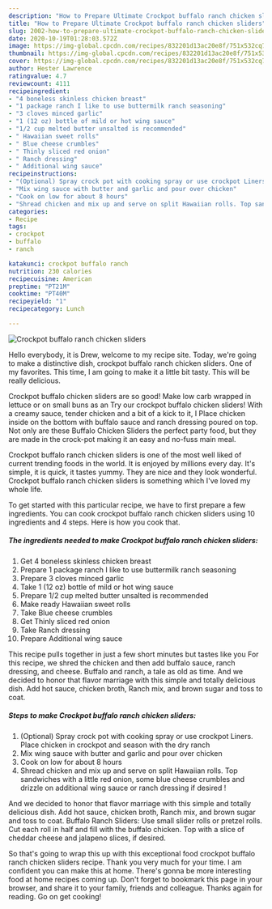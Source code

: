 ```yaml
---
description: "How to Prepare Ultimate Crockpot buffalo ranch chicken sliders"
title: "How to Prepare Ultimate Crockpot buffalo ranch chicken sliders"
slug: 2002-how-to-prepare-ultimate-crockpot-buffalo-ranch-chicken-sliders
date: 2020-10-19T01:28:03.572Z
image: https://img-global.cpcdn.com/recipes/832201d13ac20e8f/751x532cq70/crockpot-buffalo-ranch-chicken-sliders-recipe-main-photo.jpg
thumbnail: https://img-global.cpcdn.com/recipes/832201d13ac20e8f/751x532cq70/crockpot-buffalo-ranch-chicken-sliders-recipe-main-photo.jpg
cover: https://img-global.cpcdn.com/recipes/832201d13ac20e8f/751x532cq70/crockpot-buffalo-ranch-chicken-sliders-recipe-main-photo.jpg
author: Hester Lawrence
ratingvalue: 4.7
reviewcount: 4111
recipeingredient:
- "4 boneless skinless chicken breast"
- "1 package ranch I like to use buttermilk ranch seasoning"
- "3 cloves minced garlic"
- "1 (12 oz) bottle of mild or hot wing sauce"
- "1/2 cup melted butter unsalted is recommended"
- " Hawaiian sweet rolls"
- " Blue cheese crumbles"
- " Thinly sliced red onion"
- " Ranch dressing"
- " Additional wing sauce"
recipeinstructions:
- "(Optional) Spray crock pot with cooking spray or use crockpot Liners. Place chicken in crockpot and season with the dry ranch"
- "Mix wing sauce with butter and garlic and pour over chicken"
- "Cook on low for about 8 hours"
- "Shread chicken and mix up and serve on split Hawaiian rolls. Top sandwiches with a little red onion, some blue cheese crumbles and drizzle on additional wing sauce or ranch dressing if desired !"
categories:
- Recipe
tags:
- crockpot
- buffalo
- ranch

katakunci: crockpot buffalo ranch 
nutrition: 230 calories
recipecuisine: American
preptime: "PT21M"
cooktime: "PT40M"
recipeyield: "1"
recipecategory: Lunch

---
```



![Crockpot buffalo ranch chicken sliders](https://img-global.cpcdn.com/recipes/832201d13ac20e8f/751x532cq70/crockpot-buffalo-ranch-chicken-sliders-recipe-main-photo.jpg)

Hello everybody, it is Drew, welcome to my recipe site. Today, we're going to make a distinctive dish, crockpot buffalo ranch chicken sliders. One of my favorites. This time, I am going to make it a little bit tasty. This will be really delicious.

Crockpot buffalo chicken sliders are so good! Make low carb wrapped in lettuce or on small buns as an Try our crockpot buffalo chicken sliders! With a creamy sauce, tender chicken and a bit of a kick to it, I Place chicken inside on the bottom with buffalo sauce and ranch dressing poured on top. Not only are these Buffalo Chicken Sliders the perfect party food, but they are made in the crock-pot making it an easy and no-fuss main meal.

Crockpot buffalo ranch chicken sliders is one of the most well liked of current trending foods in the world. It is enjoyed by millions every day. It's simple, it is quick, it tastes yummy. They are nice and they look wonderful. Crockpot buffalo ranch chicken sliders is something which I've loved my whole life.


To get started with this particular recipe, we have to first prepare a few ingredients. You can cook crockpot buffalo ranch chicken sliders using 10 ingredients and 4 steps. Here is how you cook that.

<!--inarticleads1-->

##### The ingredients needed to make Crockpot buffalo ranch chicken sliders:

1. Get 4 boneless skinless chicken breast
1. Prepare 1 package ranch I like to use buttermilk ranch seasoning
1. Prepare 3 cloves minced garlic
1. Take 1 (12 oz) bottle of mild or hot wing sauce
1. Prepare 1/2 cup melted butter unsalted is recommended
1. Make ready  Hawaiian sweet rolls
1. Take  Blue cheese crumbles
1. Get  Thinly sliced red onion
1. Take  Ranch dressing
1. Prepare  Additional wing sauce


This recipe pulls together in just a few short minutes but tastes like you For this recipe, we shred the chicken and then add buffalo sauce, ranch dressing, and cheese. Buffalo and ranch, a tale as old as time. And we decided to honor that flavor marriage with this simple and totally delicious dish. Add hot sauce, chicken broth, Ranch mix, and brown sugar and toss to coat. 

<!--inarticleads2-->

##### Steps to make Crockpot buffalo ranch chicken sliders:

1. (Optional) Spray crock pot with cooking spray or use crockpot Liners. Place chicken in crockpot and season with the dry ranch
1. Mix wing sauce with butter and garlic and pour over chicken
1. Cook on low for about 8 hours
1. Shread chicken and mix up and serve on split Hawaiian rolls. Top sandwiches with a little red onion, some blue cheese crumbles and drizzle on additional wing sauce or ranch dressing if desired !


And we decided to honor that flavor marriage with this simple and totally delicious dish. Add hot sauce, chicken broth, Ranch mix, and brown sugar and toss to coat. Buffalo Ranch Sliders: Use small slider rolls or pretzel rolls. Cut each roll in half and fill with the buffalo chicken. Top with a slice of cheddar cheese and jalapeno slices, if desired. 

So that's going to wrap this up with this exceptional food crockpot buffalo ranch chicken sliders recipe. Thank you very much for your time. I am confident you can make this at home. There's gonna be more interesting food at home recipes coming up. Don't forget to bookmark this page in your browser, and share it to your family, friends and colleague. Thanks again for reading. Go on get cooking!
